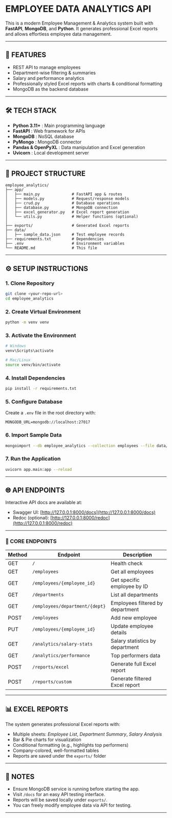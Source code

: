 # EMPLOYEE DATA ANALYTICS API

This is a modern Employee Management & Analytics system built with **FastAPI**, **MongoDB**, and **Python**. 
It generates professional Excel reports and allows effortless employee data management.

---

## 🔧 FEATURES

- REST API to manage employees  
- Department-wise filtering & summaries  
- Salary and performance analytics  
- Professionally styled Excel reports with charts & conditional formatting  
- MongoDB as the backend database  

---

## 🛠 TECH STACK

- **Python 3.11+** : Main programming language  
- **FastAPI** : Web framework for APIs  
- **MongoDB** : NoSQL database  
- **PyMongo** : MongoDB connector  
- **Pandas & OpenPyXL** : Data manipulation and Excel generation  
- **Uvicorn** : Local development server  

---

## 📁 PROJECT STRUCTURE

```
employee_analytics/
├── app/
│   ├── main.py              # FastAPI app & routes
│   ├── models.py            # Request/response models
│   ├── crud.py              # Database operations
│   ├── database.py          # MongoDB connection
│   ├── excel_generator.py   # Excel report generation
│   └── utils.py             # Helper functions (optional)
│
├── exports/                 # Generated Excel reports
├── data/
│   ├── sample_data.json     # Test employee records
├── requirements.txt         # Dependencies
├── .env                     # Environment variables
└── README.md                # This file
```

---

## ⚙️ SETUP INSTRUCTIONS

### 1. Clone Repository

```bash
git clone <your-repo-url>
cd employee_analytics
```

### 2. Create Virtual Environment

```bash
python -m venv venv
```

### 3. Activate the Environment

```bash
# Windows
venv\Scripts\activate

# Mac/Linux
source venv/bin/activate
```

### 4. Install Dependencies

```bash
pip install -r requirements.txt
```

### 5. Configure Database

Create a `.env` file in the root directory with:

```env
MONGODB_URL=mongodb://localhost:27017
```

### 6. Import Sample Data

```bash
mongoimport --db employee_analytics --collection employees --file data/sample_data.json --jsonArray
```

### 7. Run the Application

```bash
uvicorn app.main:app --reload
```

---

## 🌐 API ENDPOINTS

Interactive API docs are available at:

- Swagger UI: [http://127.0.0.1:8000/docs](http://127.0.0.1:8000/docs)  
- Redoc (optional): [http://127.0.0.1:8000/redoc](http://127.0.0.1:8000/redoc)

---

### 🔑 CORE ENDPOINTS

| Method | Endpoint                             | Description                        |
|--------|--------------------------------------|------------------------------------|
| GET    | `/`                                  | Health check                       |
| GET    | `/employees`                         | Get all employees                  |
| GET    | `/employees/{employee_id}`           | Get specific employee by ID        |
| GET    | `/departments`                       | List all departments               |
| GET    | `/employees/department/{dept}`       | Employees filtered by department   |
| POST   | `/employees`                         | Add new employee                   |
| PUT    | `/employees/{employee_id}`           | Update employee details            |
| GET    | `/analytics/salary-stats`            | Salary statistics by department    |
| GET    | `/analytics/performance`             | Top performers data                |
| POST   | `/reports/excel`                     | Generate full Excel report         |
| POST   | `/reports/custom`                    | Generate filtered Excel report     |

---

## 📊 EXCEL REPORTS

The system generates professional Excel reports with:

- Multiple sheets: *Employee List*, *Department Summary*, *Salary Analysis*  
- Bar & Pie charts for visualization  
- Conditional formatting (e.g., highlights top performers)  
- Company-colored, well-formatted tables  
- Reports are saved under the `exports/` folder  

---

## 📝 NOTES

- Ensure MongoDB service is running before starting the app.  
- Visit `/docs` for an easy API testing interface.  
- Reports will be saved locally under `exports/`.  
- You can freely modify employee data via API for testing.

---